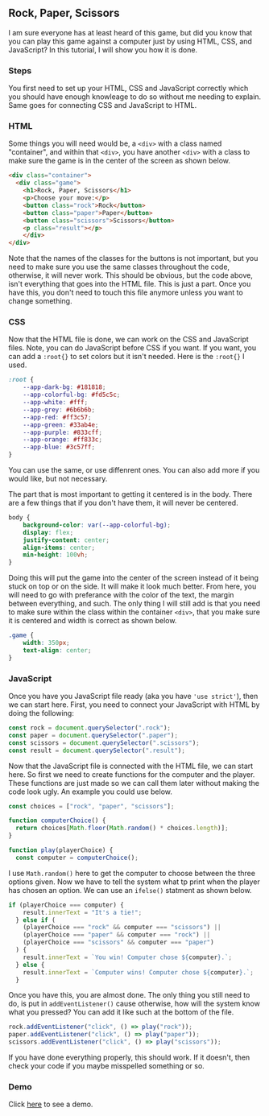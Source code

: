 ## Rock, Paper, Scissors
I am sure everyone has at least heard of this game, but did you know that you can play this game against a computer just by using HTML, CSS, and JavaScript? 
In this tutorial, I will show you how it is done.

### Steps
You first need to set up your HTML, CSS and JavaScript correctly which you should have enough knowleage to do so without me needing to explain. 
Same goes for connecting CSS and JavaScript to HTML. 

### HTML
Some things you will need would be, a ```<div>``` with a class named "container", and within that ```<div>```, you have another ```<div>``` with a class
to make sure the game is in the center of the screen as shown below.
``` HTML
<div class="container">
  <div class="game">
    <h1>Rock, Paper, Scissors</h1>
    <p>Choose your move:</p>
    <button class="rock">Rock</button>
    <button class="paper">Paper</button>
    <button class="scissors">Scissors</button>
    <p class="result"></p>
    </div>
</div>
```
Note that the names of the classes for the buttons is not important, but you need to make sure you use the same classes throughout the code, 
otherwise, it will never work. This should be obvious, but the code above, isn't everything that goes into the HTML file. This is just a part.
Once you have this, you don't need to touch this file anymore unless you want to change something.

### CSS
Now that the HTML file is done, we can work on the CSS and JavaScript files. Note, you can do JavaScript before CSS if you want. If you want,
you can add a ```:root{}``` to set colors but it isn't needed. Here is the ```:root{}``` I used.
``` CSS
:root {
    --app-dark-bg: #181818;
    --app-colorful-bg: #fd5c5c;
    --app-white: #fff;
    --app-grey: #6b6b6b;
    --app-red: #ff3c57;
    --app-green: #33ab4e;
    --app-purple: #833cff;
    --app-orange: #ff833c;
    --app-blue: #3c57ff;
}
```
You can use the same, or use diffenrent ones. You can also add more if you would like, but not necessary. 

The part that is most important to getting it centered is in the body. There are a few things that if you don't have them, it will never be centered.
``` CSS
body {
    background-color: var(--app-colorful-bg);
    display: flex;
    justify-content: center;
    align-items: center;
    min-height: 100vh;
}
```
Doing this will put the game into the center of the screen instead of it being stuck on top or on the side. It will make it look much better.
From here, you will need to go with preferance with the color of the text, the margin between everything, and such. The only thing I will still add is
that you need to make sure within the class within the container ```<div>```, that you make sure it is centered and width is correct as shown below.
``` CSS
.game {
    width: 350px;
    text-align: center;
}
```

### JavaScript
Once you have you JavaScript file ready (aka you have ```'use strict'```), then we can start here. First, you need to connect your JavaScript with HTML
by doing the following:
``` JavaScript
const rock = document.querySelector(".rock");
const paper = document.querySelector(".paper");
const scissors = document.querySelector(".scissors");
const result = document.querySelector(".result");
```
Now that the JavaScript file is connected with the HTML file, we can start here. So first we need to create functions for the computer and the player.
These functions are just made so we can call them later without making the code look ugly. An example you could use below.
``` JavaScript
const choices = ["rock", "paper", "scissors"];

function computerChoice() {
  return choices[Math.floor(Math.random() * choices.length)];
}

function play(playerChoice) {
  const computer = computerChoice();

```
I use ```Math.random()``` here to get the computer to choose between the three options given. Now we have to tell the system what tp print when the player
has chosen an option. We can use an ```ifelse()``` statment as shown below.
``` JavaScript
if (playerChoice === computer) {
    result.innerText = "It's a tie!";
  } else if (
    (playerChoice === "rock" && computer === "scissors") ||
    (playerChoice === "paper" && computer === "rock") ||
    (playerChoice === "scissors" && computer === "paper")
  ) {
    result.innerText = `You win! Computer chose ${computer}.`;
  } else {
    result.innerText = `Computer wins! Computer chose ${computer}.`;
  }
```
Once you have this, you are almost done. The only thing you still need to do, is put in ```addEventListener()``` cause otherwise, how will the system 
know what you pressed? You can add it like such at the bottom of the file.
``` JavaScript
rock.addEventListener("click", () => play("rock"));
paper.addEventListener("click", () => play("paper"));
scissors.addEventListener("click", () => play("scissors"));
```
If you have done everything properly, this should work. If it doesn't, then check your code if you maybe misspelled something or so.


### Demo
Click [here](https://chaos1601.github.io/rock-paper-sissors/) to see a demo.
